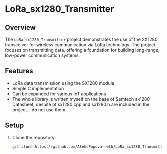 # LoRa_sx1280_Transmitter

## Overview

The `LoRa_sx1280_Transmitter` project demonstrates the use of the SX1280 transceiver for wireless communication via LoRa technology. The project focuses on transmitting data, offering a foundation for building long-range, low-power communication systems.

## Features

- LoRa data transmission using the SX1280 module
- Simple C implementation
- Can be expanded for various IoT applications
- The whole library is written myself on the base of Semtech sx1280 Datasheet, despite of sx1280.cpp and sx1280.h are included in the project. I do not use them.
  
## Setup

1. Clone the repository:
   ```bash
   git clone https://github.com/AleksPopova-rwth/LoRa_sx1280_Transmitter.git
